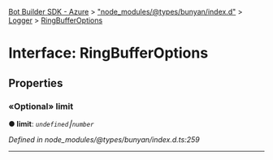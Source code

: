 [Bot Builder SDK - Azure](../README.md) > ["node_modules/@types/bunyan/index.d"](../modules/_node_modules__types_bunyan_index_d_.md) > [Logger](../classes/_node_modules__types_bunyan_index_d_.logger.md) > [RingBufferOptions](../interfaces/_node_modules__types_bunyan_index_d_.logger.ringbufferoptions.md)



# Interface: RingBufferOptions


## Properties
<a id="limit"></a>

### «Optional» limit

**●  limit**:  *`undefined`⎮`number`* 

*Defined in node_modules/@types/bunyan/index.d.ts:259*





___


